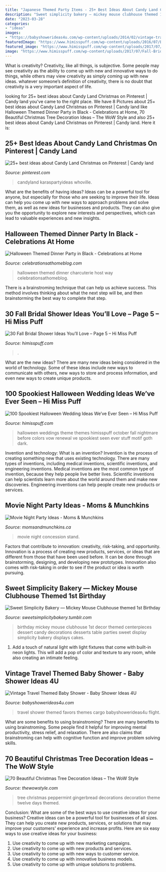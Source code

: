 ```yaml
---
title: "Japanese Themed Party Items - 25+ Best Ideas About Candy Land Christmas On Pinterest"
description: "Sweet simplicity bakery — mickey mouse clubhouse themed 1st birthday"
date: "2023-03-28"
categories:
- "ideas"
images:
- "https://babyshowerideas4u.com/wp-content/uploads/2014/02/vintage-travel-themed-baby-shower-flight-and-cargo-via-babyshowerideas4u-favors.jpg"
featuredImage: "https://www.himisspuff.com/wp-content/uploads/2016/07/Black-and-White-Halloween-wedding-Ideas.jpg"
featured_image: "https://www.himisspuff.com/wp-content/uploads/2017/07/Fall-Bridal-Shower-Idea-25.jpg"
image: "https://www.himisspuff.com/wp-content/uploads/2017/07/Fall-Bridal-Shower-Idea-25.jpg"
---
```



What is creativity?
Creativity, like all things, is subjective. Some people may see creativity as the ability to come up with new and innovative ways to do things, while others may view creativity as simply coming up with new ideas. whatever someone’s definition of creativity, there is no doubt that creativity is a very important aspect of life.

	

		
looking for 25+ best ideas about Candy Land Christmas on Pinterest | Candy land you've came to the right place. We have 8 Pictures about 25+ best ideas about Candy Land Christmas on Pinterest | Candy land like Halloween Themed Dinner Party in Black - Celebrations at Home, 70 Beautiful Christmas Tree Decoration Ideas – The WoW Style and also 25+ best ideas about Candy Land Christmas on Pinterest | Candy land. Here it is:
		
    
## 25+ Best Ideas About Candy Land Christmas On Pinterest | Candy Land

<img loading=lazy src="https://i.pinimg.com/736x/af/d6/97/afd6975d83131cc86e9b95abf43efc0a.jpg" onerror="this.onerror=null;this.src='https://tse2.mm.bing.net/th?id=OIP.EwqbzV42teS-TT7TPUv-5AHaJ6&amp;pid=15.1';" alt="25+ best ideas about Candy Land Christmas on Pinterest | Candy land">

_Source: pinterest.com_

>candyland karaspartyideas whoville. 

	

What are the benefits of having ideas?
Ideas can be a powerful tool for anyone, but especially for those who are seeking to improve their life. Ideas can help you come up with new ways to approach problems and solve them, as well as new ideas for businesses and products. They can also give you the opportunity to explore new interests and perspectives, which can lead to valuable experiences and new insights.

    
## Halloween Themed Dinner Party In Black - Celebrations At Home

<img loading=lazy src="https://celebrationsathomeblog.com/wp-content/uploads/2017/10/halloween-charcuterie-board.jpg" onerror="this.onerror=null;this.src='https://tse3.mm.bing.net/th?id=OIP.RjPxgYRZnIC1NLyOcjzfTgHaKJ&amp;pid=15.1';" alt="Halloween Themed Dinner Party in Black - Celebrations at Home">

_Source: celebrationsathomeblog.com_

>halloween themed dinner charcuterie host way celebrationsathomeblog. 

	

There is a brainstroming technique that can help us achieve success. This method involves thinking about what the next step will be, and then brainstorming the best way to complete that step.

    
## 30 Fall Bridal Shower Ideas You’ll Love – Page 5 – Hi Miss Puff

<img loading=lazy src="https://www.himisspuff.com/wp-content/uploads/2017/07/Fall-Bridal-Shower-Idea-25.jpg" onerror="this.onerror=null;this.src='https://tse3.mm.bing.net/th?id=OIP.k20zqA1BCWsapO4B1b3KQAHaJ3&amp;pid=15.1';" alt="30 Fall Bridal Shower Ideas You’ll Love – Page 5 – Hi Miss Puff">

_Source: himisspuff.com_

>. 

	

What are the new ideas?
There are many new ideas being considered in the world of technology. Some of these ideas include new ways to communicate with others, new ways to store and process information, and even new ways to create unique products.

    
## 100 Spookiest Halloween Wedding Ideas We’ve Ever Seen – Hi Miss Puff

<img loading=lazy src="https://www.himisspuff.com/wp-content/uploads/2016/07/Black-and-White-Halloween-wedding-Ideas.jpg" onerror="this.onerror=null;this.src='https://tse2.mm.bing.net/th?id=OIP.lu44TNXjZWLB81EmSO3LmAHaRy&amp;pid=15.1';" alt="100 Spookiest Halloween Wedding Ideas We’ve Ever Seen – Hi Miss Puff">

_Source: himisspuff.com_

>halloween weddings theme themes himisspuff october fall nightmare before colors vow renewal ve spookiest seen ever stuff motif goth dark. 

	

Invention and technology: What is an invention?
Invention is the process of creating something new that uses existing technology. There are many types of inventions, including medical inventions, scientific inventions, and engineering inventions. Medical inventions are the most common type of invention, because they help people live better lives. Scientific inventions can help scientists learn more about the world around them and make new discoveries. Engineering inventions can help people create new products or services.

    
## Movie Night Party Ideas - Moms &amp; Munchkins

<img loading=lazy src="https://www.momsandmunchkins.ca/wp-content/uploads/2016/03/movie-party-concession-stand-3m.jpg" onerror="this.onerror=null;this.src='https://tse1.mm.bing.net/th?id=OIP.RkYUVFjFsJdFGeAOnKenxQHaLH&amp;pid=15.1';" alt="Movie Night Party Ideas - Moms &amp; Munchkins">

_Source: momsandmunchkins.ca_

>movie night concession stand. 

	

Factors that contribute to innovation: creativity, risk-taking, and opportunity.
Innovation is a process of creating new products, services, or ideas that are different from those that have been used before. It can be done through brainstorming, designing, and developing new prototypes. Innovation also comes with risk-taking in order to see if the product or idea is worth pursuing.

    
## Sweet Simplicity Bakery — Mickey Mouse Clubhouse Themed 1st Birthday

<img loading=lazy src="https://66.media.tumblr.com/dee80b471350ace97c72bc8e8e06cc03/tumblr_n7sju7sF4W1ty8ibio8_r1_1280.jpg" onerror="this.onerror=null;this.src='https://tse4.mm.bing.net/th?id=OIP.uvlIfQ-WwiFnPXC8LQfjcgHaLL&amp;pid=15.1';" alt="Sweet Simplicity Bakery — Mickey Mouse Clubhouse themed 1st Birthday">

_Source: sweetsimplicitybakery.tumblr.com_

>birthday mickey mouse clubhouse 1st decor themed centerpieces dessert candy decorations desserts table parties sweet display simplicity bakery displays cakes. 

	

1. Add a touch of natural light with light fixtures that come with built-in neon lights. This will add a pop of color and texture to any room, while also creating an intimate feeling.

    
## Vintage Travel Themed Baby Shower - Baby Shower Ideas 4U

<img loading=lazy src="https://babyshowerideas4u.com/wp-content/uploads/2014/02/vintage-travel-themed-baby-shower-flight-and-cargo-via-babyshowerideas4u-favors.jpg" onerror="this.onerror=null;this.src='https://tse3.mm.bing.net/th?id=OIP.OSKuxJCwZ9Ygzc-rla2URAHaFj&amp;pid=15.1';" alt="Vintage Travel Themed Baby Shower - Baby Shower Ideas 4U">

_Source: babyshowerideas4u.com_

>travel shower themed favors themes cargo babyshowerideas4u flight. 

	

What are some benefits to using brainstroming?
There are many benefits to using brainstroming. Some people find it helpful for improving mental productivity, stress relief, and relaxation. There are also claims that brainstroming can help with cognitive function and improve problem solving skills.

    
## 70 Beautiful Christmas Tree Decoration Ideas – The WoW Style

<img loading=lazy src="http://thewowstyle.com/wp-content/uploads/2014/11/561.jpg" onerror="this.onerror=null;this.src='https://tse2.mm.bing.net/th?id=OIP.cdd04D2E-cVL9SjA5qMvawHaJ4&amp;pid=15.1';" alt="70 Beautiful Christmas Tree Decoration Ideas – The WoW Style">

_Source: thewowstyle.com_

>tree christmas peppermint gingerbread decorations decoration theme twelve days themed. 

	

Conclusion: What are some of the best ways to use creative ideas for your business?
Creative ideas can be a powerful tool for businesses of all sizes. They can help you create new products, services, or solutions that may improve your customers' experience and increase profits. Here are six easy ways to use creative ideas for your business: 
1. Use creativity to come up with new marketing campaigns.
2. Use creativity to come up with new products and services.
3. Use creativity to come up with new ways to customer service.
4. Use creativity to come up with innovative business models.
5. Use creativity to come up with unique solutions to problems.

